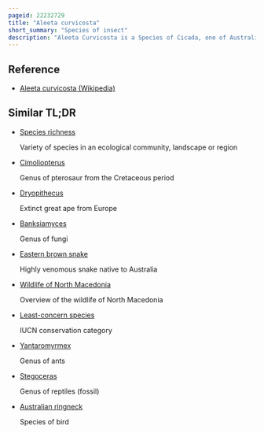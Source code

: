 ```yaml
---
pageid: 22232729
title: "Aleeta curvicosta"
short_summary: "Species of insect"
description: "Aleeta Curvicosta is a Species of Cicada, one of Australia's most familiar Insects. It was native to the eastern Coast of the Continent and described by Ernst friedrich Germar in 1834. The Floury Baker is the only described Species in the Aleeta Genus."
---
```


## Reference

- [Aleeta curvicosta (Wikipedia)](https://en.wikipedia.org/?curid=22232729)

## Similar TL;DR

- [Species richness](/tldr/en/species-richness)

  Variety of species in an ecological community, landscape or region

- [Cimoliopterus](/tldr/en/cimoliopterus)

  Genus of pterosaur from the Cretaceous period

- [Dryopithecus](/tldr/en/dryopithecus)

  Extinct great ape from Europe

- [Banksiamyces](/tldr/en/banksiamyces)

  Genus of fungi

- [Eastern brown snake](/tldr/en/eastern-brown-snake)

  Highly venomous snake native to Australia

- [Wildlife of North Macedonia](/tldr/en/wildlife-of-north-macedonia)

  Overview of the wildlife of North Macedonia

- [Least-concern species](/tldr/en/least-concern-species)

  IUCN conservation category

- [Yantaromyrmex](/tldr/en/yantaromyrmex)

  Genus of ants

- [Stegoceras](/tldr/en/stegoceras)

  Genus of reptiles (fossil)

- [Australian ringneck](/tldr/en/australian-ringneck)

  Species of bird

